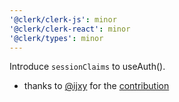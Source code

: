 ```yaml
---
'@clerk/clerk-js': minor
'@clerk/clerk-react': minor
'@clerk/types': minor
---
```


Introduce `sessionClaims` to useAuth().
- thanks to [@ijxy](https://github.com/ijxy) for the [contribution](https://github.com/clerk/javascript/pull/4823)

